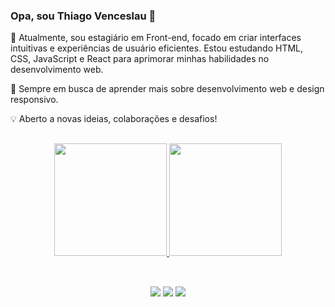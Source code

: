 ### Opa, sou Thiago Venceslau 👋
👋 Atualmente, sou estagiário em Front-end, focado em criar interfaces intuitivas e experiências de usuário eficientes. Estou estudando HTML, CSS, JavaScript e React para aprimorar minhas habilidades no desenvolvimento web.

🚀 Sempre em busca de aprender mais sobre desenvolvimento web e design responsivo.

💡 Aberto a novas ideias, colaborações e desafios!

##

<div align="center">
  <a href="https://github.com/thigovenc">
  <img height="180em" src="https://github-readme-stats.vercel.app/api?username=thigovenc&show_icons=true&theme=dark&include_all_commits=true&count_private=true"/>
  <img height="180em" src="https://github-readme-stats.vercel.app/api/top-langs/?username=thigovenc&layout=compact&langs_count=7&theme=dark"/>
</div>
  
<div style="display: inline_block" align="center"><br>
          
</div>
  
 ##
  
  <div align="center">
      <a href="https://instagram.com/thiagomvenceslau" target="_blank"><img src="https://img.shields.io/badge/-Instagram-%23E4405F?style=for-the-badge&logo=instagram&logoColor=white" target="_blank"></a>
      <a href = "mailto:thiagovenceslau1997@gmail.com"><img src="https://img.shields.io/badge/-Gmail-%23333?style=for-the-badge&logo=gmail&logoColor=white" target="_blank"></a>
      <a href="https://www.linkedin.com/in/thiago-venceslau-8010061b5" target="_blank"><img src="https://img.shields.io/badge/-LinkedIn-%230077B5?style=for-the-badge&logo=linkedin&logoColor=white" target="_blank"></a>
  </div>
